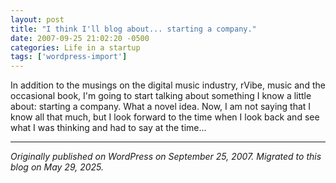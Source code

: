 ```yaml
---
layout: post
title: "I think I'll blog about... starting a company."
date: 2007-09-25 21:02:20 -0500
categories: Life in a startup
tags: ['wordpress-import']
---
```


In addition to the musings on the digital music industry, rVibe, music and the occasional book, I'm going to start talking about something I know a little about: starting a company. What a novel idea. Now, I am not saying that I know all that much, but I look forward to the time when I look back and see what I was thinking and had to say at the time...

---

*Originally published on WordPress on September 25, 2007. Migrated to this blog on May 29, 2025.*
